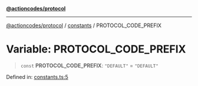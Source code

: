 [**@actioncodes/protocol**](../../README.md)

***

[@actioncodes/protocol](../../modules.md) / [constants](../README.md) / PROTOCOL\_CODE\_PREFIX

# Variable: PROTOCOL\_CODE\_PREFIX

> `const` **PROTOCOL\_CODE\_PREFIX**: `"DEFAULT"` = `"DEFAULT"`

Defined in: [constants.ts:5](https://github.com/otaprotocol/actioncodes/blob/7fa582d3aecdeca51131d2fc9eec0802298f9a4d/src/constants.ts#L5)
